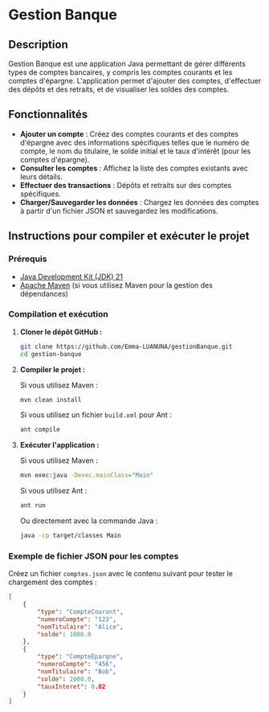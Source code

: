 # Gestion Banque

## Description
Gestion Banque est une application Java permettant de gérer différents types de comptes bancaires, y compris les comptes courants et les comptes d'épargne. L'application permet d'ajouter des comptes, d'effectuer des dépôts et des retraits, et de visualiser les soldes des comptes.

## Fonctionnalités
- **Ajouter un compte** : Créez des comptes courants et des comptes d'épargne avec des informations spécifiques telles que le numéro de compte, le nom du titulaire, le solde initial et le taux d'intérêt (pour les comptes d'épargne).
- **Consulter les comptes** : Affichez la liste des comptes existants avec leurs détails.
- **Effectuer des transactions** : Dépôts et retraits sur des comptes spécifiques.
- **Charger/Sauvegarder les données** : Chargez les données des comptes à partir d'un fichier JSON et sauvegardez les modifications.

## Instructions pour compiler et exécuter le projet

### Prérequis
- [Java Development Kit (JDK) 21](https://www.oracle.com/java/technologies/javase/jdk21-archive-downloads.html)
- [Apache Maven](https://maven.apache.org/install.html) (si vous utilisez Maven pour la gestion des dépendances)

### Compilation et exécution

1. **Cloner le dépôt GitHub :**

    ```bash
    git clone https://github.com/Emma-LUANUNA/gestionBanque.git
    cd gestion-banque
    ```

2. **Compiler le projet :**

    Si vous utilisez Maven :
    ```bash
    mvn clean install
    ```

    Si vous utilisez un fichier `build.xml` pour Ant :
    ```bash
    ant compile
    ```

3. **Exécuter l'application :**

    Si vous utilisez Maven :
    ```bash
    mvn exec:java -Dexec.mainClass="Main"
    ```

    Si vous utilisez Ant :
    ```bash
    ant run
    ```

    Ou directement avec la commande Java :
    ```bash
    java -cp target/classes Main
    ```

### Exemple de fichier JSON pour les comptes

Créez un fichier `comptes.json` avec le contenu suivant pour tester le chargement des comptes :

```json
[
    {
        "type": "CompteCourant",
        "numeroCompte": "123",
        "nomTitulaire": "Alice",
        "solde": 1000.0
    },
    {
        "type": "CompteEpargne",
        "numeroCompte": "456",
        "nomTitulaire": "Bob",
        "solde": 2000.0,
        "tauxInteret": 0.02
    }
]
